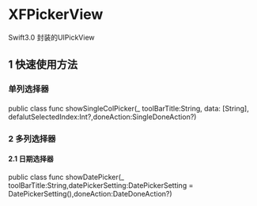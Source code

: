 # XFPickerView
Swift3.0  封装的UIPickView
##  1 快速使用方法
### 单列选择器
#### 
public class func showSingleColPicker(_ toolBarTitle:String, data: [String], defalutSelectedIndex:Int?,doneAction:SingleDoneAction?)

### 2 多列选择器
#### 2.1 日期选择器
 public class func showDatePicker(_ toolBarTitle:String,datePickerSetting:DatePickerSetting = DatePickerSetting(),doneAction:DateDoneAction?)
